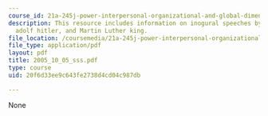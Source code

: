 ```yaml
---
course_id: 21a-245j-power-interpersonal-organizational-and-global-dimensions-fall-2005
description: This resource includes information on inogural speeches by John kennedy,
  adolf hitler, and Martin Luther king.
file_location: /coursemedia/21a-245j-power-interpersonal-organizational-and-global-dimensions-fall-2005/20f6d33ee9c643fe2738d4cd04c987db_2005_10_05_sss.pdf
file_type: application/pdf
layout: pdf
title: 2005_10_05_sss.pdf
type: course
uid: 20f6d33ee9c643fe2738d4cd04c987db

---
```

None